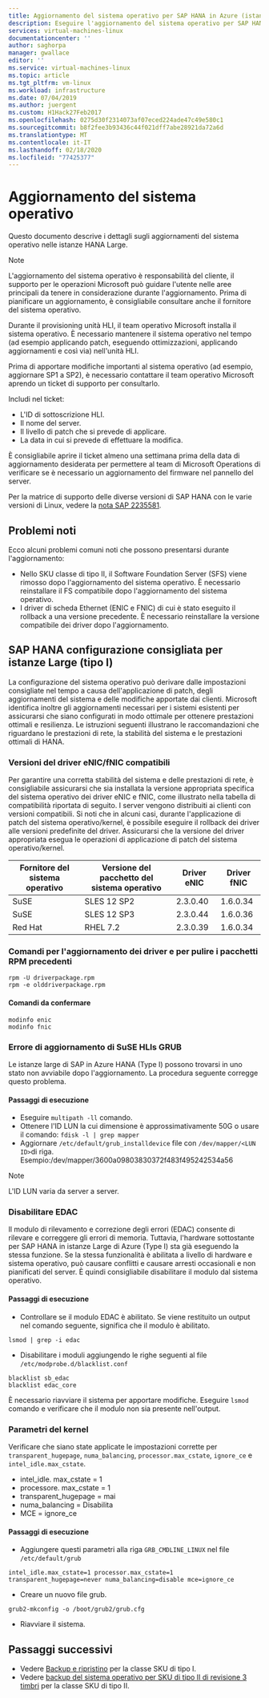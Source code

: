 ```yaml
---
title: Aggiornamento del sistema operativo per SAP HANA in Azure (istanze Large) | Microsoft Docs
description: Eseguire l'aggiornamento del sistema operativo per SAP HANA in Azure (istanze Large)
services: virtual-machines-linux
documentationcenter: ''
author: saghorpa
manager: gwallace
editor: ''
ms.service: virtual-machines-linux
ms.topic: article
ms.tgt_pltfrm: vm-linux
ms.workload: infrastructure
ms.date: 07/04/2019
ms.author: juergent
ms.custom: H1Hack27Feb2017
ms.openlocfilehash: 0275d30f2314073af07eced224ade47c49e580c1
ms.sourcegitcommit: b8f2fee3b93436c44f021dff7abe28921da72a6d
ms.translationtype: MT
ms.contentlocale: it-IT
ms.lasthandoff: 02/18/2020
ms.locfileid: "77425377"
---
```

# <a name="operating-system-upgrade"></a>Aggiornamento del sistema operativo
Questo documento descrive i dettagli sugli aggiornamenti del sistema operativo nelle istanze HANA Large.

>[!NOTE]
>L'aggiornamento del sistema operativo è responsabilità del cliente, il supporto per le operazioni Microsoft può guidare l'utente nelle aree principali da tenere in considerazione durante l'aggiornamento. Prima di pianificare un aggiornamento, è consigliabile consultare anche il fornitore del sistema operativo.

Durante il provisioning unità HLI, il team operativo Microsoft installa il sistema operativo.
È necessario mantenere il sistema operativo nel tempo (ad esempio applicando patch, eseguendo ottimizzazioni, applicando aggiornamenti e così via) nell'unità HLI.

Prima di apportare modifiche importanti al sistema operativo (ad esempio, aggiornare SP1 a SP2), è necessario contattare il team operativo Microsoft aprendo un ticket di supporto per consultarlo.

Includi nel ticket:

* L'ID di sottoscrizione HLI.
* Il nome del server.
* Il livello di patch che si prevede di applicare.
* La data in cui si prevede di effettuare la modifica. 

È consigliabile aprire il ticket almeno una settimana prima della data di aggiornamento desiderata per permettere al team di Microsoft Operations di verificare se è necessario un aggiornamento del firmware nel pannello del server.


Per la matrice di supporto delle diverse versioni di SAP HANA con le varie versioni di Linux, vedere la [nota SAP 2235581](https://launchpad.support.sap.com/#/notes/2235581).


## <a name="known-issues"></a>Problemi noti

Ecco alcuni problemi comuni noti che possono presentarsi durante l'aggiornamento:
- Nello SKU classe di tipo II, il Software Foundation Server (SFS) viene rimosso dopo l'aggiornamento del sistema operativo. È necessario reinstallare il FS compatibile dopo l'aggiornamento del sistema operativo.
- I driver di scheda Ethernet (ENIC e FNIC) di cui è stato eseguito il rollback a una versione precedente. È necessario reinstallare la versione compatibile dei driver dopo l'aggiornamento.

## <a name="sap-hana-large-instance-type-i-recommended-configuration"></a>SAP HANA configurazione consigliata per istanze Large (tipo I)

La configurazione del sistema operativo può derivare dalle impostazioni consigliate nel tempo a causa dell'applicazione di patch, degli aggiornamenti del sistema e delle modifiche apportate dai clienti. Microsoft identifica inoltre gli aggiornamenti necessari per i sistemi esistenti per assicurarsi che siano configurati in modo ottimale per ottenere prestazioni ottimali e resilienza. Le istruzioni seguenti illustrano le raccomandazioni che riguardano le prestazioni di rete, la stabilità del sistema e le prestazioni ottimali di HANA.

### <a name="compatible-enicfnic-driver-versions"></a>Versioni del driver eNIC/fNIC compatibili
  Per garantire una corretta stabilità del sistema e delle prestazioni di rete, è consigliabile assicurarsi che sia installata la versione appropriata specifica del sistema operativo dei driver eNIC e fNIC, come illustrato nella tabella di compatibilità riportata di seguito. I server vengono distribuiti ai clienti con versioni compatibili. Si noti che in alcuni casi, durante l'applicazione di patch del sistema operativo/kernel, è possibile eseguire il rollback dei driver alle versioni predefinite del driver. Assicurarsi che la versione del driver appropriata esegua le operazioni di applicazione di patch del sistema operativo/kernel.
       
      
  |  Fornitore del sistema operativo    |  Versione del pacchetto del sistema operativo     |  Driver eNIC  |  Driver fNIC |
  |---------------|-------------------------|---------------|--------------|
  |   SuSE        |  SLES 12 SP2            |   2.3.0.40    |   1.6.0.34   |
  |   SuSE        |  SLES 12 SP3            |   2.3.0.44    |   1.6.0.36   |
  |   Red Hat     |  RHEL 7.2               |   2.3.0.39    |   1.6.0.34   |
 

### <a name="commands-for-driver-upgrade-and-to-clean-old-rpm-packages"></a>Comandi per l'aggiornamento dei driver e per pulire i pacchetti RPM precedenti
```
rpm -U driverpackage.rpm
rpm -e olddriverpackage.rpm
```

#### <a name="commands-to-confirm"></a>Comandi da confermare
```
modinfo enic
modinfo fnic
```

### <a name="suse-hlis-grub-update-failure"></a>Errore di aggiornamento di SuSE HLIs GRUB
Le istanze large di SAP in Azure HANA (Type I) possono trovarsi in uno stato non avviabile dopo l'aggiornamento. La procedura seguente corregge questo problema.
#### <a name="execution-steps"></a>Passaggi di esecuzione


*   Eseguire `multipath -ll` comando.
*   Ottenere l'ID LUN la cui dimensione è approssimativamente 50G o usare il comando: `fdisk -l | grep mapper`
*   Aggiornare `/etc/default/grub_installdevice` file con `/dev/mapper/<LUN ID>`di riga. Esempio:/dev/mapper/3600a09803830372f483f495242534a56
>[!NOTE]
>L'ID LUN varia da server a server.


### <a name="disable-edac"></a>Disabilitare EDAC 
   Il modulo di rilevamento e correzione degli errori (EDAC) consente di rilevare e correggere gli errori di memoria. Tuttavia, l'hardware sottostante per SAP HANA in istanze Large di Azure (Type I) sta già eseguendo la stessa funzione. Se la stessa funzionalità è abilitata a livello di hardware e sistema operativo, può causare conflitti e causare arresti occasionali e non pianificati del server. È quindi consigliabile disabilitare il modulo dal sistema operativo.

#### <a name="execution-steps"></a>Passaggi di esecuzione

* Controllare se il modulo EDAC è abilitato. Se viene restituito un output nel comando seguente, significa che il modulo è abilitato. 
```
lsmod | grep -i edac 
```
* Disabilitare i moduli aggiungendo le righe seguenti al file `/etc/modprobe.d/blacklist.conf`
```
blacklist sb_edac
blacklist edac_core
```
È necessario riavviare il sistema per apportare modifiche. Eseguire `lsmod` comando e verificare che il modulo non sia presente nell'output.


### <a name="kernel-parameters"></a>Parametri del kernel
   Verificare che siano state applicate le impostazioni corrette per `transparent_hugepage`, `numa_balancing`, `processor.max_cstate`, `ignore_ce` e `intel_idle.max_cstate`.

* intel_idle. max_cstate = 1
* processore. max_cstate = 1
* transparent_hugepage = mai
* numa_balancing = Disabilita
* MCE = ignore_ce


#### <a name="execution-steps"></a>Passaggi di esecuzione

* Aggiungere questi parametri alla riga `GRB_CMDLINE_LINUX` nel file `/etc/default/grub`
```
intel_idle.max_cstate=1 processor.max_cstate=1 transparent_hugepage=never numa_balancing=disable mce=ignore_ce
```
* Creare un nuovo file grub.
```
grub2-mkconfig -o /boot/grub2/grub.cfg
```
* Riavviare il sistema.


## <a name="next-steps"></a>Passaggi successivi
- Vedere [Backup e ripristino](hana-overview-high-availability-disaster-recovery.md) per la classe SKU di tipo I.
- Vedere [backup del sistema operativo per SKU di tipo II di revisione 3 timbri](os-backup-type-ii-skus.md) per la classe SKU di tipo II.

